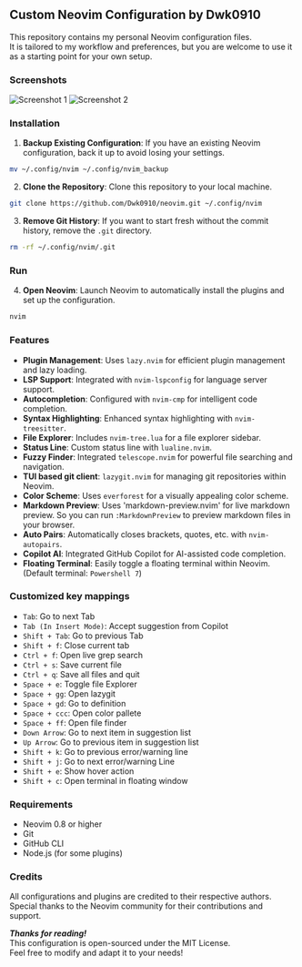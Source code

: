 ## Custom Neovim Configuration by Dwk0910
This repository contains my personal Neovim configuration files.<br/>
It is tailored to my workflow and preferences, but you are welcome to use it as a starting point for your own setup.

### Screenshots
![Screenshot 1](https://i.postimg.cc/3Rq3HJdW/screenshot-1.png)
![Screenshot 2](https://i.postimg.cc/SRzkQFMd/screenshot-2.png)

### Installation
1. **Backup Existing Configuration**: If you have an existing Neovim configuration, back it up to avoid losing your settings.
```bash
mv ~/.config/nvim ~/.config/nvim_backup
```

2. **Clone the Repository**: Clone this repository to your local machine.
```bash
git clone https://github.com/Dwk0910/neovim.git ~/.config/nvim
```

3. **Remove Git History**: If you want to start fresh without the commit history, remove the `.git` directory.
```bash
rm -rf ~/.config/nvim/.git
```
### Run
4. **Open Neovim**: Launch Neovim to automatically install the plugins and set up the configuration.
```bash
nvim
```
### Features
- **Plugin Management**: Uses `lazy.nvim` for efficient plugin management and lazy loading.
- **LSP Support**: Integrated with `nvim-lspconfig` for language server support.
- **Autocompletion**: Configured with `nvim-cmp` for intelligent code completion.
- **Syntax Highlighting**: Enhanced syntax highlighting with `nvim-treesitter`.
- **File Explorer**: Includes `nvim-tree.lua` for a file explorer sidebar.
- **Status Line**: Custom status line with `lualine.nvim`.
- **Fuzzy Finder**: Integrated `telescope.nvim` for powerful file searching and navigation.
- **TUI based git client**: `lazygit.nvim` for managing git repositories within Neovim.
- **Color Scheme**: Uses `everforest` for a visually appealing color scheme.
- **Markdown Preview**: Uses 'markdown-preview.nvim' for live markdown preview. So you can run `:MarkdownPreview` to preview markdown files in your browser. 
- **Auto Pairs**: Automatically closes brackets, quotes, etc. with `nvim-autopairs`.
- **Copilot AI**: Integrated GitHub Copilot for AI-assisted code completion.
- **Floating Terminal**: Easily toggle a floating terminal within Neovim. (Default terminal: `Powershell 7`)

### Customized key mappings
- `Tab`: Go to next Tab
- `Tab (In Insert Mode)`: Accept suggestion from Copilot
- `Shift + Tab`: Go to previous Tab
- `Shift + f`: Close current tab
- `Ctrl + f`: Open live grep search
- `Ctrl + s`: Save current file
- `Ctrl + q`: Save all files and quit
- `Space + e`: Toggle file Explorer
- `Space + gg`: Open lazygit
- `Space + gd`: Go to definition
- `Space + ccc`: Open color pallete
- `Space + ff`: Open file finder
- `Down Arrow`: Go to next item in suggestion list
- `Up Arrow`: Go to previous item in suggestion list
- `Shift + k`: Go to previous error/warning line
- `Shift + j`: Go to next error/warning Line
- `Shift + e`: Show hover action
- `Shift + c`: Open terminal in floating window

### Requirements
- Neovim 0.8 or higher
- Git
- GitHub CLI
- Node.js (for some plugins)

### Credits
All configurations and plugins are credited to their respective authors.<br/>
Special thanks to the Neovim community for their contributions and support.

***Thanks for reading!***<br/>
This configuration is open-sourced under the MIT License.<br/>
Feel free to modify and adapt it to your needs!

